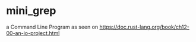 # mini_grep
a Command Line Program as seen on https://doc.rust-lang.org/book/ch12-00-an-io-project.html
